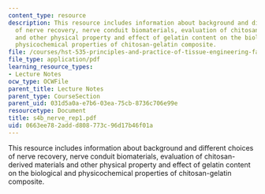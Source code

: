 ```yaml
---
content_type: resource
description: This resource includes information about background and different choices
  of nerve recovery, nerve conduit biomaterials, evaluation of chitosan-derived materials
  and other physical property and effect of gelatin content on the biological and
  physicochemical properties of chitosan-gelatin composite.
file: /courses/hst-535-principles-and-practice-of-tissue-engineering-fall-2004/0663ee782addd808773c96d17b46f01a_s4b_nerve_rep1.pdf
file_type: application/pdf
learning_resource_types:
- Lecture Notes
ocw_type: OCWFile
parent_title: Lecture Notes
parent_type: CourseSection
parent_uid: 031d5a0a-e7b6-03ea-75cb-8736c706e99e
resourcetype: Document
title: s4b_nerve_rep1.pdf
uid: 0663ee78-2add-d808-773c-96d17b46f01a
---
```

This resource includes information about background and different choices of nerve recovery, nerve conduit biomaterials, evaluation of chitosan-derived materials and other physical property and effect of gelatin content on the biological and physicochemical properties of chitosan-gelatin composite.

